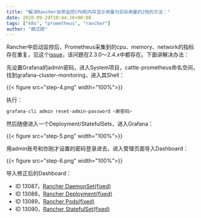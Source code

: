 ```yaml
---
title: "解决Rancher自带监控CPU和内存显示用量为实际用量的2倍的方法："
date: 2020-09-29T10:44:26+08:00
tags: ["k8s", "prometheus", "rancher"]
author: "颇忒脱"
---
```


<!--more-->

Rancher中启动监控后，Prometheus采集到的cpu、memory、network的指标存在重复，见这个[issue][1]，该问题在2.3.0～2.4.x中都存在。下面讲解决办法：


先设置Grafana的admin密码，进入System项目，cattle-prometheus命名空间，找到grafana-cluster-monitoring，进入其Shell：

{{< figure src="step-4.png" width="100%">}}

执行：

```bash
grafana-cli admin reset-admin-password <新密码>
```

然后随便进入一个Deployment/StatefulSets，进入Grafana：

{{< figure src="step-5.png" width="100%">}}

用admin账号和你刚才设置的密码登录进去，进入管理页面导入Dashboard：

{{< figure src="step-6.png" width="100%">}}


导入修正后的Dashboard：

  * ID 13087，[Rancher DaemonSet(fixed)][2]
  * ID 13088，[Rancher Deployment(fixed)][3]
  * ID 13089，[Rancher Pods(fixed)][4]
  * ID 13090，[Rancher StatefulSet(fixed)][5]



[1]: https://github.com/rancher/rancher/issues/24343
[2]: https://grafana.com/grafana/dashboards/13087
[3]: https://grafana.com/grafana/dashboards/13088
[4]: https://grafana.com/grafana/dashboards/13089
[5]: https://grafana.com/grafana/dashboards/13090

